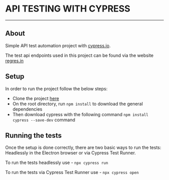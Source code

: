 # API TESTING WITH CYPRESS
___

## About
Simple API test automation project with [cypress.io](https://www.cypress.io/). 

The test api endpoints used in this project can be found via the website [regres.in](https://reqres.in/)

## Setup
In order to run the project follow the below steps:
- Clone the project [here](https://github.com/lindamukami/api-testing-cypress.git)
- On the root directory, run `npm install` to download the general dependencies
- Then download cypress with the following command `npm install cypress --save-dev` command

## Running the tests
Once the setup is done correctly, there are two basic ways to run the tests: Headlessly in the Electron browser or via Cypress Test Runner.

To run the tests headlessly use - `npx cypress run`

To run the tests via Cypress Test Runner use - `npx cypress open`
